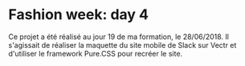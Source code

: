 # Fashion week: day 4

Ce projet a été réalisé au jour 19 de ma formation, le 28/06/2018. Il s'agissait de réaliser la maquette du site mobile de Slack sur Vectr et d'utiliser le framework Pure.CSS pour recréer le site.
